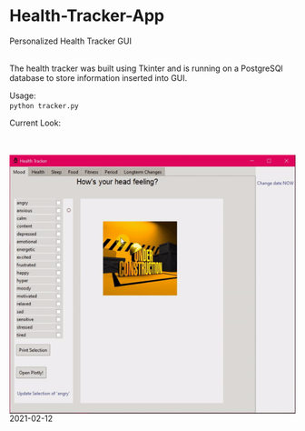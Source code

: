 # Health-Tracker-App
Personalized Health Tracker GUI<br><br>

The health tracker was built using Tkinter and is running on a PostgreSQl database to store information inserted into GUI.<br>

Usage:<br>
`python tracker.py`

Current Look:<br>
<!---![Screenshot](media/images/readme.png)---><br><br>


<img align="right" alt="GUI Screenshot" title="Screenshot Feb 12th 2021" src="media/images/README.gif">
<br>
<br>
<br>
2021-02-12
